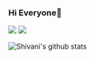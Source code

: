 ### Hi Everyone👋

![](https://komarev.com/ghpvc/?username=shivanikumari631&color=47ccb3)
[![](https://img.shields.io/badge/-Connect-%230077B5?style=for-the-badge&logo=linkedin)](https://www.linkedin.com/in/shivani-kumari-539b441b2/)

![Shivani's github stats](https://github-readme-stats.vercel.app/api?username=shivanikumari631&show_icons=true&theme=prussian)


<!--
**shivanikumari631/shivanikumari631** is a ✨ _special_ ✨ repository because its `README.md` (this file) appears on your GitHub profile.

Here are some ideas to get you started:

- 🔭 I’m currently working on ...
- 🌱 I’m currently learning ...
- 👯 I’m looking to collaborate on ...
- 🤔 I’m looking for help with ...
- 💬 Ask me about ...
- 📫 How to reach me: ...
- 😄 Pronouns: ...
- ⚡ Fun fact: ...
-->
